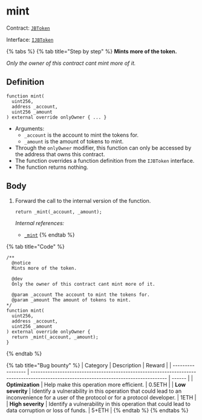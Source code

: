 # mint

Contract: [`JBToken`](../)​‌

Interface: [`IJBToken`](../../../interfaces/ijbtoken.md)

{% tabs %}
{% tab title="Step by step" %}
**Mints more of the token.**

_Only the owner of this contract cant mint more of it._

## Definition

```solidity
function mint(
  uint256,
  address _account,
  uint256 _amount
) external override onlyOwner { ... }
```

* Arguments:
  * `_account` is the account to mint the tokens for.
  * `_amount` is the amount of tokens to mint.
* Through the `onlyOwner` modifier, this function can only be accessed by the address that owns this contract.
* The function overrides a function definition from the `IJBToken` interface.
* The function returns nothing.

## Body

1.  Forward the call to the internal version of the function.

    ```solidity
    return _mint(_account, _amount);
    ```

    _Internal references:_

    * [`_mint`](https://docs.openzeppelin.com/contracts/4.x/api/token/erc20#ERC20-\_mint-address-uint256-)
{% endtab %}

{% tab title="Code" %}
```solidity
/** 
  @notice
  Mints more of the token.

  @dev
  Only the owner of this contract cant mint more of it.

  @param _account The account to mint the tokens for.
  @param _amount The amount of tokens to mint.
*/
function mint(
  uint256,
  address _account,
  uint256 _amount
) external override onlyOwner {
  return _mint(_account, _amount);
}
```
{% endtab %}

{% tab title="Bug bounty" %}
| Category          | Description                                                                                                                            | Reward |
| ----------------- | -------------------------------------------------------------------------------------------------------------------------------------- | ------ |
| **Optimization**  | Help make this operation more efficient.                                                                                               | 0.5ETH |
| **Low severity**  | Identify a vulnerability in this operation that could lead to an inconvenience for a user of the protocol or for a protocol developer. | 1ETH   |
| **High severity** | Identify a vulnerability in this operation that could lead to data corruption or loss of funds.                                        | 5+ETH  |
{% endtab %}
{% endtabs %}
